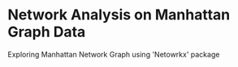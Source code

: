# Network Analysis on Manhattan Graph Data 
Exploring Manhattan Network Graph using 'Netowrkx' package
